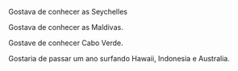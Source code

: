 Gostava de conhecer as Seychelles

Gostava de conhecer as Maldivas.

Gostave de conhecer Cabo Verde.

Gostaria de passar um ano surfando Hawaii, Indonesia e Australia.
